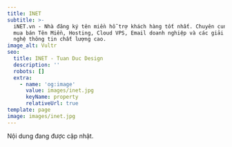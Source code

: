 ```yaml
---
title: INET
subtitle: >-
  iNET.vn - Nhà đăng ký tên miền hỗ trợ khách hàng tốt nhất. Chuyên cung cấp,
  mua bán Tên Miền, Hosting, Cloud VPS, Email doanh nghiệp và các giải pháp công
  nghệ thông tin chất lượng cao.
image_alt: Vultr
seo:
  title: INET - Tuan Duc Design
  description: ''
  robots: []
  extra:
    - name: 'og:image'
      value: images/inet.jpg
      keyName: property
      relativeUrl: true
template: page
image: images/inet.jpg
---
```

Nội dung đang được cập nhật.
